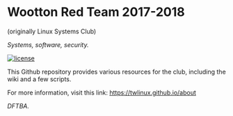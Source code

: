 # Wootton Red Team 2017-2018

(originally Linux Systems Club)

*Systems, software, security.*

[![license](https://img.shields.io/github/license/jennydaman/twlinux.svg)](https://github.com/jennydaman/twlinux/blob/master/UNLICENSE)

This Github repository provides various resources for the club, including the wiki and a few scripts.

For more information, visit this link: https://twlinux.github.io/about

*DFTBA.*
